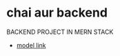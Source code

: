 # chai aur backend

BACKEND PROJECT IN MERN STACK
- [model link](https://app.eraser.io/workspace/YtPqZ1VogxGy1jzIDkzj?origin=share)